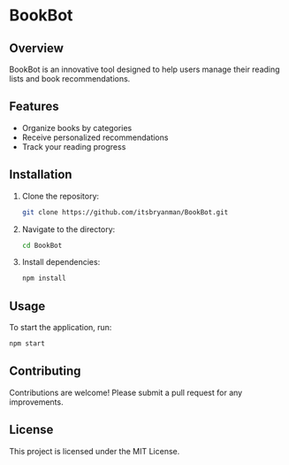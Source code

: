 # BookBot

## Overview

BookBot is an innovative tool designed to help users manage their reading lists and book recommendations.

## Features
- Organize books by categories
- Receive personalized recommendations
- Track your reading progress

## Installation

1. Clone the repository:
   ```bash
   git clone https://github.com/itsbryanman/BookBot.git
   ```
2. Navigate to the directory:
   ```bash
   cd BookBot
   ```
3. Install dependencies:
   ```bash
   npm install
   ```

## Usage

To start the application, run:
```bash
npm start
``` 

## Contributing

Contributions are welcome! Please submit a pull request for any improvements.

## License

This project is licensed under the MIT License.